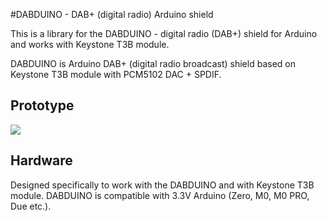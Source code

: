 #DABDUINO - DAB+ (digital radio) Arduino shield

This is a library for the DABDUINO - digital radio (DAB+) shield for Arduino and works with Keystone T3B module.

DABDUINO is Arduino DAB+ (digital radio broadcast) shield based on Keystone T3B module with PCM5102 DAC + SPDIF.

## Prototype
[<img src="https://img.youtube.com/vi/LBgsKTtB7Bs/0.jpg">](https://www.youtube.com/watch?v=LBgsKTtB7Bs)


## Hardware
Designed specifically to work with the DABDUINO and with Keystone T3B module. DABDUINO is compatible with 3.3V Arduino (Zero, M0, M0 PRO, Due etc.).

